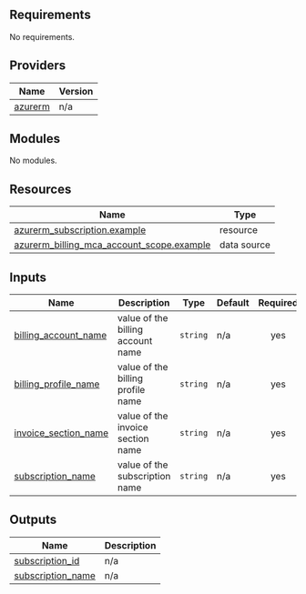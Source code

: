 ## Requirements

No requirements.

## Providers

| Name | Version |
|------|---------|
| <a name="provider_azurerm"></a> [azurerm](#provider\_azurerm) | n/a |

## Modules

No modules.

## Resources

| Name | Type |
|------|------|
| [azurerm_subscription.example](https://registry.terraform.io/providers/hashicorp/azurerm/latest/docs/resources/subscription) | resource |
| [azurerm_billing_mca_account_scope.example](https://registry.terraform.io/providers/hashicorp/azurerm/latest/docs/data-sources/billing_mca_account_scope) | data source |

## Inputs

| Name | Description | Type | Default | Required |
|------|-------------|------|---------|:--------:|
| <a name="input_billing_account_name"></a> [billing\_account\_name](#input\_billing\_account\_name) | value of the billing account name | `string` | n/a | yes |
| <a name="input_billing_profile_name"></a> [billing\_profile\_name](#input\_billing\_profile\_name) | value of the billing profile name | `string` | n/a | yes |
| <a name="input_invoice_section_name"></a> [invoice\_section\_name](#input\_invoice\_section\_name) | value of the invoice section name | `string` | n/a | yes |
| <a name="input_subscription_name"></a> [subscription\_name](#input\_subscription\_name) | value of the subscription name | `string` | n/a | yes |

## Outputs

| Name | Description |
|------|-------------|
| <a name="output_subscription_id"></a> [subscription\_id](#output\_subscription\_id) | n/a |
| <a name="output_subscription_name"></a> [subscription\_name](#output\_subscription\_name) | n/a |
